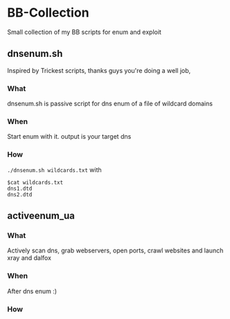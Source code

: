 # BB-Collection
Small collection of my BB scripts for enum and exploit
## dnsenum.sh
Inspired by Trickest scripts, thanks guys you're doing a well job,
### What
dnsenum.sh is passive script for dns enum of a file of wildcard domains
### When
Start enum with it. output is your target dns
### How
``` ./dnsenum.sh wildcards.txt ```
with 
```
$cat wildcards.txt
dns1.dtd
dns2.dtd
```

## activeenum_ua
### What
Actively scan dns, grab webservers, open ports, crawl websites and launch xray and dalfox
### When
After dns enum :)
### How
```  ```


